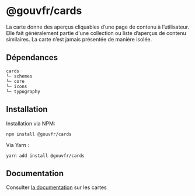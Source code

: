 # @gouvfr/cards

La carte donne des aperçus cliquables d’une page de contenu à l’utilisateur. Elle fait généralement partie d'une collection ou liste d’aperçus de contenu similaires. La carte n’est jamais présentée de manière isolée.

## Dépendances
```shell
cards
└─ schemes
└─ core
└─ icons
└─ typography
```

## Installation
Installation via NPM:
```
npm install @gouvfr/cards
```
Via Yarn :
```
yarn add install @gouvfr/cards
```

## Documentation

Consulter [la documentation](https://gouvfr.atlassian.net/wiki/spaces/DB/pages/222331445/Carte+-+Card) sur les cartes
